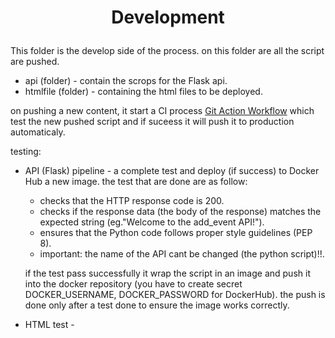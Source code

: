 # <p align="center">**Development**</p>


This folder is the develop side of the process.
on this folder are all the script are pushed.
-  api (folder) - contain the scrops for the Flask api.
-  htmlfile (folder) - containing the html files to be deployed.

on pushing a new content, it start a CI process [Git Action Workflow](/.github/workflows/) which test the new pushed script and if suceess
it will push it to production automaticaly.

testing:
- API (Flask) pipeline - a complete test and deploy (if success) to Docker Hub a new image. the test that are done are as follow:
    - checks that the HTTP response code is 200.
    - checks if the response data (the body of the response) matches the expected string (eg."Welcome to the add_event API!").
    - ensures that the Python code follows proper style guidelines (PEP 8).
    * important: the name of the API cant be changed (the python script)!!.
    
    if the test pass successfully it wrap the script in an image and push it into the docker repository (you have to create secret
    DOCKER_USERNAME, DOCKER_PASSWORD for DockerHub). the push is done only after a test done to ensure the image works correctly.

- HTML test - 

